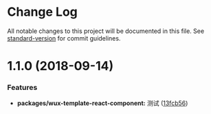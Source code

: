# Change Log

All notable changes to this project will be documented in this file. See [standard-version](https://github.com/conventional-changelog/standard-version) for commit guidelines.

<a name="1.1.0"></a>
# 1.1.0 (2018-09-14)


### Features

* **packages/wux-template-react-component:** 测试 ([13fcb56](https://github.com/geniao/wux/commit/13fcb56))
